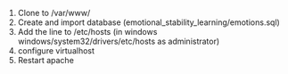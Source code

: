 1. Clone to /var/www/
2. Create and import database (emotional_stability_learning/emotions.sql)
3. Add the line to /etc/hosts (in windows windows/system32/drivers/etc/hosts as administrator)
4. configure virtualhost
5. Restart apache
